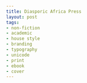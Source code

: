 ```yaml
---
title: Diasporic Africa Press
layout: post
tags:
- non-fiction
- academic 
- house style
- branding
- typography
- unicode
- print
- ebook
- cover
---
```

